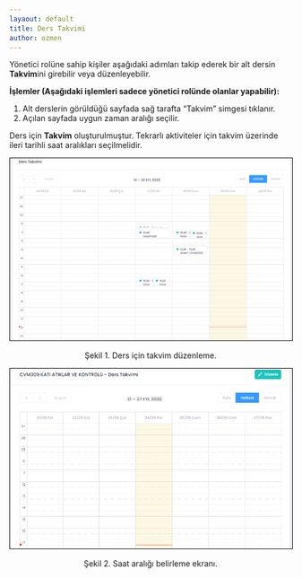 ```yaml
---
layaout: default
title: Ders Takvimi
author: ozmen
---
```

Yönetici rolüne sahip kişiler aşağıdaki adımları takip ederek bir alt dersin **Takvim**ini girebilir veya düzenleyebilir. 

**İşlemler (Aşağıdaki işlemleri sadece yönetici rolünde olanlar yapabilir):**
1. Alt derslerin görüldüğü sayfada sağ tarafta “Takvim” simgesi tıklanır.
2. Açılan sayfada uygun zaman aralığı seçilir.

Ders için **Takvim** oluşturulmuştur. Tekrarlı aktiviteler için takvim üzerinde ileri tarihli saat aralıkları seçilmelidir.

<img style="border:1px solid black" src="assets/images/takvim.png"/>
<p style="text-align: center;">Şekil 1. Ders için takvim düzenleme. </p>

<img style="border:1px solid black" src="assets/images/takvimEkle.png"/>
<p style="text-align: center;">Şekil 2. Saat aralığı belirleme ekranı. </p>